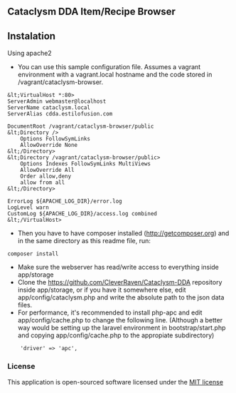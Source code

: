## Cataclysm DDA Item/Recipe Browser

## Instalation

Using apache2

* You can use this sample configuration file. Assumes a vagrant environment with a vagrant.local hostname and the code stored in /vagrant/cataclysm-browser.

```
&lt;VirtualHost *:80>
ServerAdmin webmaster@localhost
ServerName cataclysm.local
ServerAlias cdda.estilofusion.com

DocumentRoot /vagrant/cataclysm-browser/public
&lt;Directory />
	Options FollowSymLinks
	AllowOverride None
&lt;/Directory>
&lt;Directory /vagrant/cataclysm-browser/public>
	Options Indexes FollowSymLinks MultiViews
	AllowOverride All
	Order allow,deny
	allow from all
&lt;/Directory>

ErrorLog ${APACHE_LOG_DIR}/error.log
LogLevel warn
CustomLog ${APACHE_LOG_DIR}/access.log combined
&lt;/VirtualHost>
```

* Then you have to have composer installed (http://getcomposer.org) and in the same directory as this readme file, run:

```
composer install
```

* Make sure the webserver has read/write access to everything inside app/storage
* Clone the https://github.com/CleverRaven/Cataclysm-DDA repository inside app/storage, or if you have it somewhere else, edit app/config/cataclysm.php and write the absolute path to the json data files.
* For performance, it's recommended to install php-apc and edit app/config/cache.php to change the following line. (Although a better way would be setting up the laravel environment in bootstrap/start.php and copying app/config/cache.php to the appropiate subdirectory)


```
	'driver' => 'apc',
```

### License

This application is open-sourced software licensed under the [MIT license](http://opensource.org/licenses/MIT)
